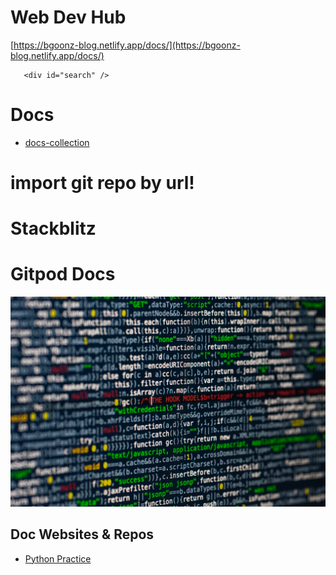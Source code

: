 # Web Dev Hub

[https://bgoonz-blog.netlify.app/docs/](https://bgoonz-blog.netlify.app/docs/)

```
   <div id="search" />

```

# Docs

- [docs-collection](https://bgoonz-blog.netlify.app/docs/#)

# import git repo by url!

# Stackblitz

# Gitpod Docs

![Web%20Dev%20Hu%20a82a2/spaces2F-MjLjuvITJh8ZwT8mVxp2Fuploads2Fgit-blob-f5aeee3b9932eb4e307aff2b5a270cc9613b27dd2F3.jpg](Web%20Dev%20Hu%20a82a2/spaces2F-MjLjuvITJh8ZwT8mVxp2Fuploads2Fgit-blob-f5aeee3b9932eb4e307aff2b5a270cc9613b27dd2F3.jpg)

## Doc Websites & Repos

- [Python Practice](https://github.com/bgoonz/PYTHON_PRAC)